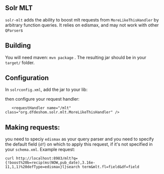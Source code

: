 Solr MLT
---------

``solr-mlt`` adds the ability to boost mlt requests from ``MoreLikeThisHandler`` by arbitrary function queries. It relies on edismax, and  may not work with other ``QParser``s 

Building
---------
You will need maven: ``mvn package`` . The resulting jar should be in your ``target/`` folder.

Configuration
--------------
In ``solrconfig.xml``, add the jar to your lib:
       <lib path="/path/to/solr-mlt-1.0-SNAPSHOT.jar" />
      
then configure your request handler:

       <requestHandler name="/mlt" class="org.dfdeshom.solr.mlt.MoreLikeThisHandler" />


Making requests:
----------------
you need to speciy  ``edismax`` as your query parser and you need to specify the default field (``df``) on which to apply this request, if it's not specified in your ``schema.xml``. Example request:

``curl http://localhost:8983/mlt?q={!boost%20b=recip(ms(NOW,pub_date),3.16e-11,1,1)%20defType=edismax}l}search term&mlt.fl=field&df=field``
